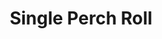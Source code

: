 ---
title: "Single Perch Roll"
description: ""
price_s: ""
price_l: "8"
price_lg: ""
weight: "6"
---